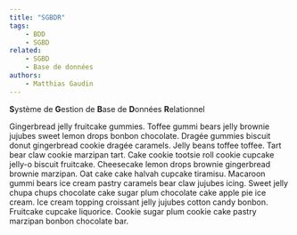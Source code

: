 ```yaml
---
title: "SGBDR"
tags:
    - BDD
    - SGBD
related:
    - SGBD
    - Base de données
authors:
    - Matthias Gaudin
---
```


**S**ystème de **G**estion de **B**ase de **D**onnées **R**elationnel

Gingerbread jelly fruitcake gummies. Toffee gummi bears jelly brownie jujubes sweet lemon drops bonbon chocolate. Dragée gummies biscuit donut gingerbread cookie dragée caramels. Jelly beans toffee toffee. Tart bear claw cookie marzipan tart. Cake cookie tootsie roll cookie cupcake jelly-o biscuit fruitcake. Cheesecake lemon drops brownie gingerbread brownie marzipan. Oat cake cake halvah cupcake tiramisu. Macaroon gummi bears ice cream pastry caramels bear claw jujubes icing. Sweet jelly chupa chups chocolate cake sugar plum chocolate cake apple pie ice cream. Ice cream topping croissant jelly jujubes cotton candy bonbon. Fruitcake cupcake liquorice. Cookie sugar plum cookie cake pastry marzipan bonbon chocolate bar.